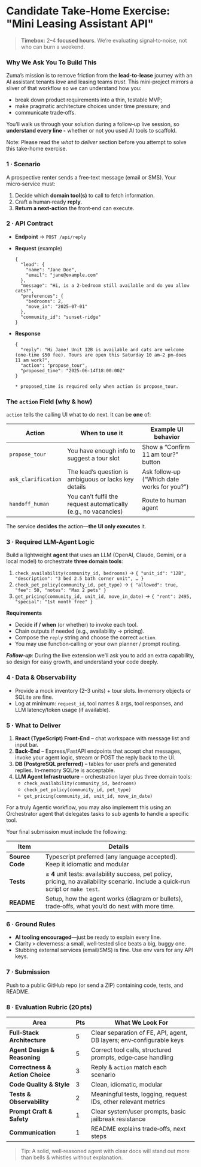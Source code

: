 # **Candidate Take‑Home Exercise: "Mini Leasing Assistant API"**

> **Timebox:** 2–4 **focused hours**. We’re evaluating signal‑to‑noise, not who can burn a weekend.
> 

### Why We Ask You To Build This

Zuma’s mission is to remove friction from the **lead‑to‑lease** journey with an AI assistant tenants *love* and leasing teams *trust*. This mini‑project mirrors a sliver of that workflow so we can understand how you:

- break down product requirements into a thin, testable MVP;
- make pragmatic architecture choices under time pressure; and
- communicate trade‑offs.

You’ll walk us through your solution during a follow‑up live session, so **understand every line -** whether or not you used AI tools to scaffold.

Note: Please read the *what to deliver* section before you attempt to solve this take-home exercise.

### 1 · Scenario

A prospective renter sends a free‑text message (email or SMS). Your micro‑service must:

1. Decide which **domain tool(s)** to call to fetch information.
2. Craft a human‑ready **reply**.
3. **Return a next‑action** the front‑end can execute.

### 2 · API Contract

- **Endpoint** → `POST /api/reply`
- **Request** (example)
    
    ```
    {
      "lead": {
        "name": "Jane Doe",
        "email": "jane@example.com"
      },
      "message": "Hi, is a 2‑bedroom still available and do you allow cats?",
      "preferences": {
        "bedrooms": 2,
        "move_in": "2025‑07‑01"
      },
      "community_id": "sunset‑ridge"
    }
    ```
    
- **Response**
    
    ```
    {
      "reply": "Hi Jane! Unit 12B is available and cats are welcome (one‑time $50 fee). Tours are open this Saturday 10 am–2 pm—does 11 am work?",
      "action": "propose_tour",
      "proposed_time": "2025‑06‑14T18:00:00Z"
    }
    
    * proposed_time is required only when action is propose_tour.
    ```
    

### The `action` Field (why & how)

`action` tells the calling UI what to do next. It can be **one** of:

| Action | When to use it | Example UI behavior |
| --- | --- | --- |
| `propose_tour` | You have enough info to suggest a tour slot | Show a “Confirm 11 am tour?” button |
| `ask_clarification` | The lead’s question is ambiguous or lacks key details | Ask follow‑up (“Which date works for you?”) |
| `handoff_human` | You can’t fulfil the request automatically (e.g., no vacancies) | Route to human agent |

The service **decides** the action—**the UI only executes** it.

### 3 · Required LLM‑Agent Logic

Build a lightweight **agent** that uses an LLM (OpenAI, Claude, Gemini, or a local model) to orchestrate **three domain tools**:

1. `check_availability(community_id, bedrooms)` → `{ "unit_id": "12B", "description": "3 bed 2.5 bath corner unit", … }`
2. `check_pet_policy(community_id, pet_type)` → `{ "allowed": true, "fee": 50, "notes": "Max 2 pets" }`
3. `get_pricing(community_id, unit_id, move_in_date)` → `{ "rent": 2495, "special": "1st month free" }`

**Requirements**

- Decide **if / when** (or whether) to invoke each tool.
- Chain outputs if needed (e.g., availability → pricing).
- Compose the `reply` string and choose the correct `action`.
- You may use function‑calling or your own planner / prompt routing.

***Follow‑up***: During the live extension we’ll ask you to add an extra capability, so design for easy growth, and understand your code deeply.

### 4 · Data & Observability

- Provide a mock inventory (2–3 units) + tour slots. In‑memory objects or SQLite are fine.
- Log at minimum: `request_id`, tool names & args, tool responses, and LLM latency/token usage (if available).

### 5 · What to Deliver

1. **React (TypeScript) Front‑End** – chat workspace with message list and input bar.
2. **Back‑End** – Express/FastAPI endpoints that accept chat messages, invoke your agent logic, stream or POST the reply back to the UI.
3. **DB (PostgreSQL preferred)** – tables for user prefs and generated replies. In‑memory SQLite is acceptable.
4. **LLM Agent Infrastructure** – orchestration layer plus three domain tools:
    - `check_availability(community_id, bedrooms)`
    - `check_pet_policy(community_id, pet_type)`
    - `get_pricing(community_id, unit_id, move_in_date)`

For a truly Agentic workflow, you may also implement this using an Orchestrator agent that delegates tasks to sub agents to handle a specific tool.

Your final submission must include the following:

| Item | Details |
| --- | --- |
| **Source Code** | Typescript preferred (any language accepted). Keep it idiomatic and modular |
| **Tests** | ≥ **4** unit tests: availability success, pet policy, pricing, no availability scenario. Include a quick‑run script or `make test`. |
| **README** | Setup, how the agent works (diagram or bullets), trade‑offs, what you’d do next with more time. |

### 6 · Ground Rules

- **AI tooling encouraged**—just be ready to explain every line.
- Clarity > cleverness: a small, well‑tested slice beats a big, buggy one.
- Stubbing external services (email/SMS) is fine. Use env vars for any API keys.

### 7 · Submission

Push to a public GitHub repo (or send a ZIP) containing code, tests, and README.

### 8 · Evaluation Rubric (20 pts)

| Area | Pts | What We Look For |
| --- | --- | --- |
| **Full‑Stack Architecture** | 5 | Clear separation of FE, API, agent, DB layers; env‑configurable keys |
| **Agent Design & Reasoning** | 5 | Correct tool calls, structured prompts, edge‑case handling |
| **Correctness & Action Choice** | 3 | Reply & `action` match each scenario |
| **Code Quality & Style** | 3 | Clean, idiomatic, modular |
| **Tests & Observability** | 2 | Meaningful tests, logging, request IDs, other relevant metrics |
| **Prompt Craft & Safety** | 1 | Clear system/user prompts, basic jailbreak resistance |
| **Communication** | 1 | README explains trade‑offs, next steps |

> Tip: A solid, well‑reasoned agent with clear docs will stand out more than bells & whistles without explanation.
>